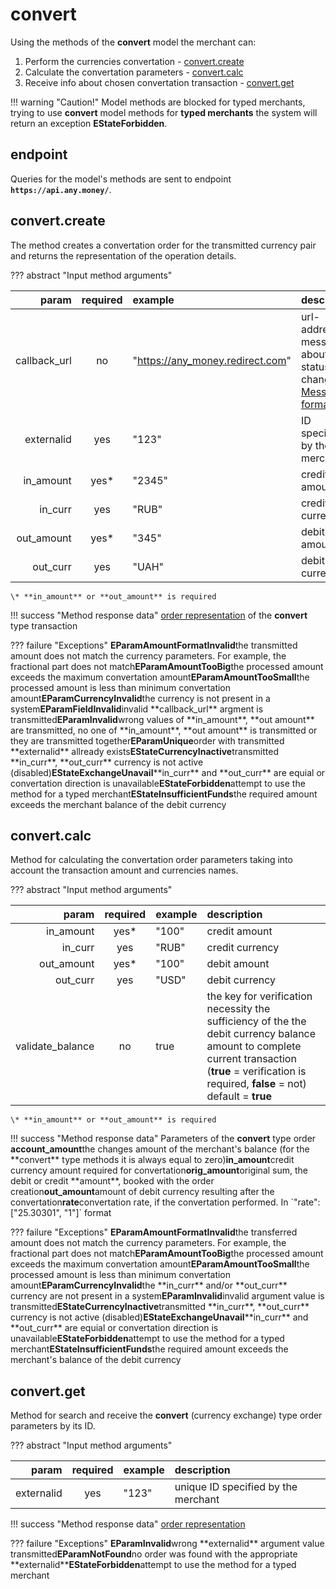 # convert

Using the methods of the **convert** model the merchant can:

1. Perform the currencies convertation - [convert.create](convert.md#convert_create)
2. Calculate the convertation parameters - [convert.calc](convert.md#convert_calc)
3. Receive info about chosen convertation transaction - [convert.get](convert.md#convert_get)

!!! warning "Caution!" Model methods are blocked for typed merchants, trying to use **convert** model methods for **typed merchants** the system will return an exception **EStateForbidden**.

## endpoint

Queries for the model's methods are sent to endpoint **`https://api.any.money/`**.

## convert.create

The method creates a convertation order for the transmitted currency pair and returns the representation of the operation details.

??? abstract "Input method arguments"

| param | required | example | description |
| ---: | :---: | :--- | :--- |
| callback\_url | no | "[https://any\_money.redirect.com](https://any_money.redirect.com)" | url-address for messages about order status changes. [Messages format](../../test/en/add_order.md#order_repr) |
| externalid | yes | "123" | ID specified by the merchant |
| in\_amount | yes\* | "2345" | credit amount |
| in\_curr | yes | "RUB" | credit currency |
| out\_amount | yes\* | "345" | debit amount |
| out\_curr | yes | "UAH" | debit currency |

```text
\* **in_amount** or **out_amount** is required
```

!!! success "Method response data" [order representation](../../test/en/add_order.md) of the **convert** type transaction

??? failure "Exceptions" **EParamAmountFormatInvalid**the transmitted amount does not match the currency parameters. For example, the fractional part does not match**EParamAmountTooBig**the processed amount exceeds the maximum convertation amount**EParamAmountTooSmall**the processed amount is less than minimum convertation amount**EParamCurrencyInvalid**the currency is not present in a system**EParamFieldInvalid**invalid \*\*callback\_url\*\* argment is transmitted**EParamInvalid**wrong values of \*\*in\_amount\*\*, \*\*out amount\*\* are transmitted, no one of \*\*in\_amount\*\*, \*\*out amount\*\* is transmitted or they are transmitted together**EParamUnique**order with transmitted \*\*externalid\*\* allready exists**EStateCurrencyInactive**transmitted \*\*in\_curr\*\*, \*\*out\_curr\*\* currency is not active \(disabled\)**EStateExchangeUnavail**\*\*in\_curr\*\* and \*\*out\_curr\*\* are equial or convertation direction is unavailable**EStateForbidden**attempt to use the method for a typed merchant**EStateInsufficientFunds**the required amount exceeds the merchant balance of the debit currency

## convert.calc

Method for calculating the convertation order parameters taking into account the transaction amount and currencies names.

??? abstract "Input method arguments"

| param | required | example | description |
| ---: | :---: | :--- | :--- |
| in\_amount | yes\* | "100" | credit amount |
| in\_curr | yes | "RUB" | credit currency |
| out\_amount | yes\* | "100" | debit amount |
| out\_curr | yes | "USD" | debit currency |
| validate\_balance | no | true | the key for verification necessity the sufficiency of the the debit currency balance amount to complete current transaction \(**true** = verification is required, **false** = not\) default = **true** |

```text
\* **in_amount** or **out_amount** is required
```

!!! success "Method response data" Parameters of the **convert** type order **account\_amount**the changes amount of the merchant's balance \(for the \*\*convert\*\* type methods it is always equal to zero\)**in\_amount**credit currency amount required for convertation**orig\_amount**original sum, the debit or credit \*\*amount\*\*, booked with the order creation**out\_amount**amount of debit currency resulting after the convertation**rate**convertation rate, if the convertation performed. In \`"rate": \["25.30301", "1"\]\` format

??? failure "Exceptions" **EParamAmountFormatInvalid**the transferred amount does not match the currency parameters. For example, the fractional part does not match**EParamAmountTooBig**the processed amount exceeds the maximum convertation amount**EParamAmountTooSmall**the processed amount is less than minimum convertation amount**EParamCurrencyInvalid**the \*\*in\_curr\*\* and/or \*\*out\_curr\*\* currency are not present in a system**EParamInvalid**invalid argument value is transmitted**EStateCurrencyInactive**transmitted \*\*in\_curr\*\*, \*\*out\_curr\*\* currency is not active \(disabled\)**EStateExchangeUnavail**\*\*in\_curr\*\* and \*\*out\_curr\*\* are equial or convertation direction is unavailable**EStateForbidden**attempt to use the method for a typed merchant**EStateInsufficientFunds**the required amount exceeds the merchant's balance of the debit currency

## convert.get

Method for search and receive the **convert** \(currency exchange\) type order parameters by its ID.

??? abstract "Input method arguments"

| param | required | example | description |
| ---: | :---: | :--- | :--- |
| externalid | yes | "123" | unique ID specified by the merchant |

!!! success "Method response data" [order representation](../../test/en/add_order.md)

??? failure "Exceptions" **EParamInvalid**wrong \*\*externalid\*\* argument value transmitted**EParamNotFound**no order was found with the appropriate \*\*externalid\*\***EStateForbidden**attempt to use the method for a typed merchant

